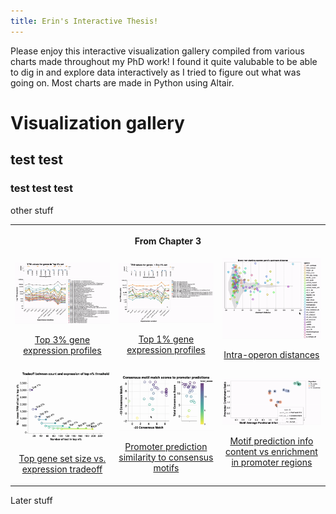 ```yaml
---
title: Erin's Interactive Thesis!
---
```


Please enjoy this interactive visualization gallery compiled from various charts made throughout my PhD work! I found it quite valubable to be able to dig in and explore data interactively as I tried to figure out what was going on. Most charts are made in Python using Altair. 

# Visualization gallery
## test test
### test test test

other stuff 
<div>
    <table>
        <tr>
            <th colspan="3">
                <p>From Chapter 3</p>
            </th>
        </tr>
        <tr>
            <td>
                <a href="viz_pages/chapter3_pcooords_top3perc.html" title="Go to interactive visualization" display='inline'>
                    <img src="img/chapter3_pcoords_top3perc.gif" alt="top 3perc gene set" width="350"/>
                    <p style="text-align: center">Top 3% gene expression profiles</p>
                </a>
            </td>
            <td>
                <a href="viz_pages/chapter3_pcooords_top1perc.html" title="Go to interactive visualization" display='inline'>
                    <img src="img/chapter3_pcoords_top1perc.gif" alt="top 1perc gene set" width="350"/>
                    <p style="text-align: center">Top 1% gene expression profiles</p>
                </a>
            </td>
            <td>
                <a href="viz_pages/chapter3_mbur_operon_dist.html" title="Go to interactive visualization" display='inline'>
                    <img src="img/chapter3_mbur_operon_dist.gif" alt="intra-operon distances" width="350"/>
                    <p style="text-align: center">Intra-operon distances</p>
                </a>
            </td>
        </tr>
        <tr>
            <td>
                <a href="viz_pages/chapter3_tradeoff.html" title="Go to interactive visualization" display='inline'>
                    <img src="img/chapter3_tradeoff.gif" alt="tpm vs group size tradeoff" width="400"/>
                    <p style="text-align: center">Top gene set size vs. expression tradeoff</p>
                </a>
            </td>
            <td>
                <a href="viz_pages/chapter3_consensus_prediction_match.html" title="Go to interactive visualization" display='inline'>
                    <img src="img/chapter3_consensus_prediction_match.gif" alt="consensus prediction matches" width="400"/>
                    <p style="text-align: center">Promoter prediction similarity to consensus motifs</p>
                </a>
            </td>
            <td>
                <a href="viz_pages/chapter3_posIC_vs_enrichment.html" title="Go to interactive visualization" display='inline'>
                    <img src="img/chapter3_posIC_vs_enrichment.gif" alt="promoter prediction IC vs enrichment" width="400"/>
                    <p style="text-align: center">Motif prediction info content vs enrichment in promoter regions </p>
                </a>
            </td>
        </tr>
    </table>
</div>

Later stuff
